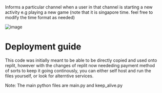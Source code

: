 Informs a particular channel when a user in that channel is starting a new activity e.g playing a new game (note that it is singapore time. feel free to modify the time format as needed)

![image](https://github.com/Nigel-Tan/bad-memories--Game-tracker-/assets/106570265/cc0be112-6b16-415e-b250-8393c537436c)


# Deployment guide
This code was initially meant to be able to be directly copied and used onto replit, however with the changes of replit now neededing payment method of sorts to keep it going continously, you can either self host and run the files yourself, or look for alterntive services.

Note: The main python files are main.py and keep_alive.py
